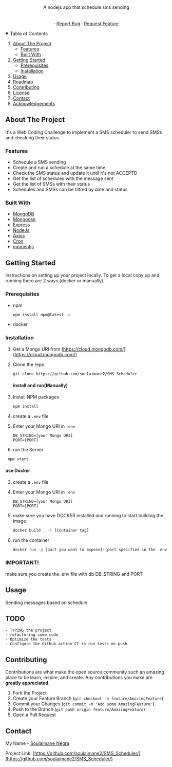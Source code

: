 <!-- PROJECT LOGO -->
<br />
<p align="center">

  <!-- <h3 align="center">Social</h3> -->

  <p align="center">
    A nodejs app that schedule sms sending
    <br />
    <br />
    <br />
    ·
    <a href="https://github.com/soulaimane2/SMS_Scheduler/issues">Report Bug</a>
    ·
    <a href="https://github.com/soulaimane2/SMS_Scheduler/issues">Request Feature</a>
  </p>
</p>



<!-- TABLE OF CONTENTS -->
<details open="open">
  <summary>Table of Contents</summary>
  <ol>
    <li>
      <a href="#about-the-project">About The Project</a>
      <ul>
       <li><a href="#features">Features</a></li>
        <li><a href="#built-with">Built With</a></li>
      </ul>
    </li>
    <li>
      <a href="#getting-started">Getting Started</a>
      <ul>
        <li><a href="#prerequisites">Prerequisites</a></li>
        <li><a href="#installation">Installation</a></li>
      </ul>
    </li>
    <li><a href="#usage">Usage</a></li>
    <li><a href="#roadmap">Roadmap</a></li>
    <li><a href="#contributing">Contributing</a></li>
    <li><a href="#license">License</a></li>
    <li><a href="#contact">Contact</a></li>
    <li><a href="#acknowledgements">Acknowledgements</a></li>
  </ol>
</details>



<!-- ABOUT THE PROJECT -->
## About The Project
It's a Web Coding Challenge to implement a SMS scheduler to send SMSs and checking their status

### Features
- Schedule a SMS sending
- Create and run a schedule at the same time
- Check the SMS status and update it until it's not ACCEPTD
- Get the list of schedules with the message sent
- Get the list of SMSs with their status
- Schedules and SMSs can be filtred by date and status


### Built With
* [MongoDB](https://mongoosejs.com/)
* [Mongoose](https://www.mongodb.com/)
* [Express](https://expressjs.com/)
* [NodeJs](https://nodejs.org/en/)
* [Axios](https://axios-http.com/)
* [Cron](https://www.npmjs.com/package/cron)
* [momentjs](https://momentjs.com/)


<!-- GETTING STARTED -->
## Getting Started

Instructions on setting up your project locally.
To get a local copy up and running there are 2 ways (docker or manually)

### Prerequisites

* npm
  ```sh
  npm install npm@latest -g
  ```
* docker

### Installation

1. Get a Mongo URI from [https://cloud.mongodb.com/](https://cloud.mongodb.com/)
2. Clone the repo
   ```sh
   git clone https://github.com/soulaimane2/SMS_Scheduler
   ```
   #### install and run(Manually) 
3. Install NPM packages 
   ```sh
   npm install
   ```
4. create a `.env` file 
5. Enter your Mongo URI in `.env`
   ```
   DB_STRING=[your Mongo URI]
   PORT=[PORT]
   ```

6. run the Server
  ```sh
   npm start
   ```
   #### use Docker

3. create a `.env` file 
4. Enter your Mongo URI in `.env`
   ```
   DB_STRING=[your Mongo URI]
   PORT=[PORT]
   ```
5. make sure you have DOCKER installed and running to start building the image

    ```sh
    docker build . -t [Container tag]
    ``` 
6. run the container

    ```sh
    docker run -p [port you want to expose]:[port specified in the .env file] [Container tag]
    ```

### IMPORTANT!

  make sure you create the .env file with db DB_STRING and PORT

<!-- USAGE EXAMPLES -->
## Usage

Sending messages based on schedule

## TODO
    - TYPING the project
    - refactoring some code
    - Optimize the tests
    - Configure the Github action CI to run tests on push


<!-- CONTRIBUTING -->
## Contributing

Contributions are what make the open source community such an amazing place to be learn, inspire, and create. Any contributions you make are **greatly appreciated**.

1. Fork the Project
2. Create your Feature Branch (`git checkout -b feature/AmazingFeature`)
3. Commit your Changes (`git commit -m 'Add some AmazingFeature'`)
4. Push to the Branch (`git push origin feature/AmazingFeature`)
5. Open a Pull Request

<!-- CONTACT -->
## Contact

My Name - [Soulaimane Négra](https://www.linkedin.com/in/soulaimane-n%C3%A9gra-07919621a/) 

Project Link: [https://github.com/soulaimane2/SMS_Scheduler/](https://github.com/soulaimane2/SMS_Scheduler/)



